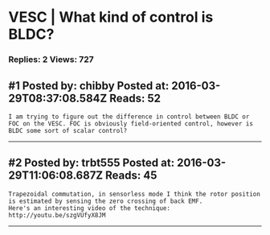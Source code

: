 # VESC &#124; What kind of control is BLDC?

### Replies: 2 Views: 727

## \#1 Posted by: chibby Posted at: 2016-03-29T08:37:08.584Z Reads: 52

```
I am trying to figure out the difference in control between BLDC or FOC on the VESC. FOC is obviously field-oriented control, however is BLDC some sort of scalar control?
```

---
## \#2 Posted by: trbt555 Posted at: 2016-03-29T11:06:08.687Z Reads: 45

```
Trapezoidal commutation, in sensorless mode I think the rotor position is estimated by sensing the zero crossing of back EMF.
Here's an interesting video of the technique:
http://youtu.be/szgVUfyX8JM
```

---

